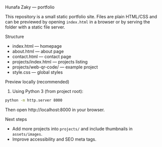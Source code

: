 Hunafa Zaky — portfolio

This repository is a small static portfolio site. Files are plain HTML/CSS and
can be previewed by opening `index.html` in a browser or by serving the folder
with a static file server.

Structure

- index.html — homepage
- about.html — about page
- contact.html — contact page
- projects/index.html — projects listing
- projects/web-qr-code/ — example project
- style.css — global styles

Preview locally (recommended)

1. Using Python 3 (from project root):

```bash
python -m http.server 8000
```

Then open http://localhost:8000 in your browser.

Next steps

- Add more projects into `projects/` and include thumbnails in `assets/images`.
- Improve accessibility and SEO meta tags.
